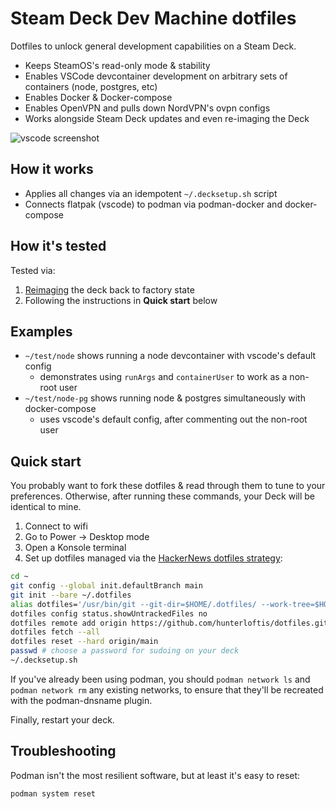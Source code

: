 # Steam Deck Dev Machine dotfiles

Dotfiles to unlock general development capabilities on a Steam Deck.

- Keeps SteamOS's read-only mode & stability
- Enables VSCode devcontainer development on arbitrary sets of containers (node, postgres, etc)
- Enables Docker & Docker-compose
- Enables OpenVPN and pulls down NordVPN's ovpn configs
- Works alongside Steam Deck updates and even re-imaging the Deck

![vscode screenshot](https://user-images.githubusercontent.com/364501/184961092-15530648-1ade-4923-bda9-ab3a5cc4a437.png)

## How it works

- Applies all changes via an idempotent `~/.decksetup.sh` script
- Connects flatpak (vscode) to podman via podman-docker and docker-compose

## How it's tested

Tested via:

1. [Reimaging](https://help.steampowered.com/en/faqs/view/1B71-EDF2-EB6D-2BB3) the deck back to factory state
2. Following the instructions in **Quick start** below

## Examples

- `~/test/node` shows running a node devcontainer with vscode's default config
  - demonstrates using `runArgs` and `containerUser` to work as a non-root user
- `~/test/node-pg` shows running node & postgres simultaneously with docker-compose
  - uses vscode's default config, after commenting out the non-root user

## Quick start

You probably want to fork these dotfiles & read through them to tune to your preferences.
Otherwise, after running these commands, your Deck will be identical to mine.

1. Connect to wifi
2. Go to Power -> Desktop mode
3. Open a Konsole terminal
4. Set up dotfiles managed via the [HackerNews dotfiles strategy](https://news.ycombinator.com/item?id=11070797):

```bash
cd ~
git config --global init.defaultBranch main
git init --bare ~/.dotfiles
alias dotfiles='/usr/bin/git --git-dir=$HOME/.dotfiles/ --work-tree=$HOME'
dotfiles config status.showUntrackedFiles no
dotfiles remote add origin https://github.com/hunterloftis/dotfiles.git
dotfiles fetch --all
dotfiles reset --hard origin/main
passwd # choose a password for sudoing on your deck
~/.decksetup.sh
```

If you've already been using podman,
you should `podman network ls` and `podman network rm` any
existing networks, to ensure that they'll be recreated with the podman-dnsname plugin.

Finally, restart your deck.

## Troubleshooting

Podman isn't the most resilient software, but at least it's easy to reset:

```
podman system reset
```

